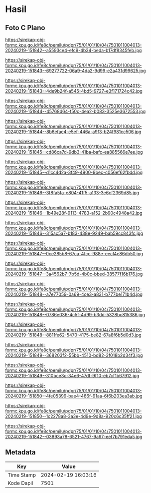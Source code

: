# Hasil

## Foto C Plano

https://sirekap-obj-formc.kpu.go.id/fe8c/pemilu/pdpr/75/01/01/10/04/7501011004013-20240219-151842--a5593ce4-efc9-4b34-beda-b17df8345feb.jpg

https://sirekap-obj-formc.kpu.go.id/fe8c/pemilu/pdpr/75/01/01/10/04/7501011004013-20240219-151843--69277722-06a9-4da2-9d99-e2a431d99625.jpg

https://sirekap-obj-formc.kpu.go.id/fe8c/pemilu/pdpr/75/01/01/10/04/7501011004013-20240219-151843--4de9b24f-a545-4bd5-9727-e3f171724c42.jpg

https://sirekap-obj-formc.kpu.go.id/fe8c/pemilu/pdpr/75/01/01/10/04/7501011004013-20240219-151844--45768d64-f50c-4ea2-b083-3525e3672553.jpg

https://sirekap-obj-formc.kpu.go.id/fe8c/pemilu/pdpr/75/01/01/10/04/7501011004013-20240219-151844--8b6efae4-e5ef-446a-a9f3-b24f981cc506.jpg

https://sirekap-obj-formc.kpu.go.id/fe8c/pemilu/pdpr/75/01/01/10/04/7501011004013-20240219-151845--cd86ca7d-9db3-41ba-bafc-ea885566e7ee.jpg

https://sirekap-obj-formc.kpu.go.id/fe8c/pemilu/pdpr/75/01/01/10/04/7501011004013-20240219-151845--d1cc4d2a-3f49-4900-9bec-c056ef62fbdd.jpg

https://sirekap-obj-formc.kpu.go.id/fe8c/pemilu/pdpr/75/01/01/10/04/7501011004013-20240219-151846--3f8fa5fa-e804-41f5-a133-3e6cf2369d85.jpg

https://sirekap-obj-formc.kpu.go.id/fe8c/pemilu/pdpr/75/01/01/10/04/7501011004013-20240219-151846--1b49e28f-9113-4783-a152-2b90c4948a42.jpg

https://sirekap-obj-formc.kpu.go.id/fe8c/pemilu/pdpr/75/01/01/10/04/7501011004013-20240219-151846--315ac5a7-b183-438e-9249-bab59cc843fc.jpg

https://sirekap-obj-formc.kpu.go.id/fe8c/pemilu/pdpr/75/01/01/10/04/7501011004013-20240219-151847--0ce285b8-67ca-4fcc-988e-eecf4e86db50.jpg

https://sirekap-obj-formc.kpu.go.id/fe8c/pemilu/pdpr/75/01/01/10/04/7501011004013-20240219-151847--3a4562b7-7b5d-4b0c-bbed-38577f16b176.jpg

https://sirekap-obj-formc.kpu.go.id/fe8c/pemilu/pdpr/75/01/01/10/04/7501011004013-20240219-151848--a7e77059-0a69-4ce3-a831-b777be171b4d.jpg

https://sirekap-obj-formc.kpu.go.id/fe8c/pemilu/pdpr/75/01/01/10/04/7501011004013-20240219-151848--0786e036-4c5f-4d99-b3dd-5328bc815386.jpg

https://sirekap-obj-formc.kpu.go.id/fe8c/pemilu/pdpr/75/01/01/10/04/7501011004013-20240219-151848--8811fe62-5470-4175-be82-67a8f6b5d0d3.jpg

https://sirekap-obj-formc.kpu.go.id/fe8c/pemilu/pdpr/75/01/01/10/04/7501011004013-20240219-151849--368203f2-55bb-4510-bd82-3f018b2d34f3.jpg

https://sirekap-obj-formc.kpu.go.id/fe8c/pemilu/pdpr/75/01/01/10/04/7501011004013-20240219-151849--310bce3c-34e6-47df-9f10-eb7cf1b67912.jpg

https://sirekap-obj-formc.kpu.go.id/fe8c/pemilu/pdpr/75/01/01/10/04/7501011004013-20240219-151850--4fe05399-bae4-466f-91aa-6f6b203ea3ab.jpg

https://sirekap-obj-formc.kpu.go.id/fe8c/pemilu/pdpr/75/01/01/10/04/7501011004013-20240219-151850--1c2278a8-3a3e-4d9e-9d8a-920c6c35ff21.jpg

https://sirekap-obj-formc.kpu.go.id/fe8c/pemilu/pdpr/75/01/01/10/04/7501011004013-20240219-151842--03893a78-6521-4767-9a97-eef7b791eda5.jpg


## Metadata

| Key        | Value               |
| ---------- | ------------------- |
| Time Stamp | 2024-02-19 16:03:16 |
| Kode Dapil | 7501                |



